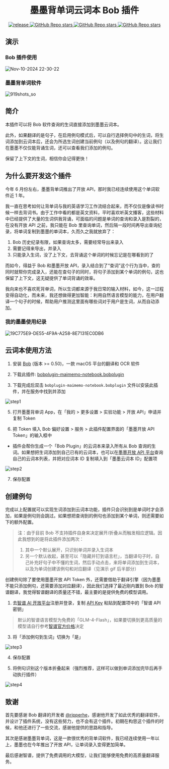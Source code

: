<div>
  <h1 align="center">墨墨背单词云词本 Bob 插件</h1>
  <p align="center">
    <a href="https://github.com/chriscurrycc/bob-plugin-maimemo-notebook/releases" target="_blank">
        <img src="https://github.com/chriscurrycc/bob-plugin-maimemo-notebook/actions/workflows/release.yaml/badge.svg" alt="release">
    </a>
    <a href="https://github.com/chriscurrycc/bob-plugin-maimemo-notebook/releases">
        <img alt="GitHub Repo stars" src="https://img.shields.io/github/stars/chriscurrycc/bob-plugin-maimemo-notebook?style=flat">
    </a>
    <a href="https://github.com/chriscurrycc/bob-plugin-maimemo-notebook/releases">
        <img alt="GitHub Repo stars" src="https://img.shields.io/badge/Maimemo-Notebook-brightgreen?style=flat">
    </a>
    <a href="https://github.com/chriscurrycc/bob-plugin-maimemo-notebook/releases">
        <img alt="GitHub Repo stars" src="https://img.shields.io/badge/langurage-TypeScript-brightgreen?style=flat&color=blue">
    </a>
  </p>
</div>

## 演示

### Bob 插件使用
![Nov-10-2024 22-30-22](https://github.com/user-attachments/assets/b6c0257f-d5da-496c-8443-24b1be085c18)

### 墨墨背单词软件
![919shots_so](https://github.com/user-attachments/assets/ce3449e9-343f-4b1c-a90e-050332170dfb)

## 简介

本插件可以将 Bob 软件查询的生词直接添加到墨墨云词本。

此外，如果翻译的是句子，在启用例句模式后，可以自行选择例句中的生词，将生词添加到云词本后，还会为所选生词创建当前例句（以及例句的翻译）。这让我们在墨墨不仅仅能背诵生词，还可以查看我们添加的例句。

保留了上下文的生词，相信你会记得更快！

## 为什么要开发这个插件

今年 6 月份左右，墨墨背单词推出了开放 API，那时我已经连续使用这个单词软件近 1 年。

我一直在思考如何让背单词与我的英语学习工作流结合起来，而不仅仅是像读书时候一样去背词书。由于工作中看的都是英文资料，平时喜欢听英文播客，这些材料中已经提供了大量的生词供我背诵，可面临的问题是单词的查询和录入是割裂的，在没有开放 API 之前，我只能在 Bob 里查询单词，然后隔一段时间再导出查询纪录，将单词复制到墨墨的单词本，久而久之我就放弃了：

1. Bob 历史纪录有限，如果查询太多，需要经常导出来录入
2. 需要记得来导出，并录入
3. 只能录入生词，没了上下文，去背诵这个单词的时候忘记是在哪看到的了

而如今，得益于 Bob 和墨墨开放 API，录入结合到了“查词”这个行为当中，查的同时就帮你完成录入，还能在查句子的同时，将句子添加到某个单词的例句，这也保留了上下文，这无疑提供了单词背诵的效率。

我向来也不喜欢死背单词，所以生词都来源于我日常的输入材料，如今，这一过程变得自动化，而未来，我还想做得更加智能：利用自然语言模型的能力，在用户翻译一个句子的时候，帮助用户推测这里面有哪些词对于用户是生词，从而自动添加。

### 我的墨墨使用纪录

![19C775E9-DE55-4F9A-A258-8E7131EC0DB6](https://github.com/user-attachments/assets/ca36b5f1-38ee-4cdc-8106-2e853b6d3440)

## 云词本使用方法

1. 安装 [Bob](https://bobtranslate.com/guide/#%E5%AE%89%E8%A3%85) (版本 >= 0.50)，一款 macOS 平台的翻译和 OCR 软件

2. 下载此插件: [bobplugin-maimemo-notebook.bobplugin](https://github.com/chriscurrycc/bob-plugin-maimemo-notebook/releases/latest)

3. 下载完成后双击 `bobplugin-maimemo-notebook.bobplugin` 文件以安装此插件，并在服务中找到并添加

  ![step1](https://github.com/user-attachments/assets/6b58e2a3-a4fd-42de-84ce-539d205e5083)

5. 打开墨墨背单词 App，在「我的 > 更多设置 > 实验功能 > 开放 API」申请并复制 Token

6. 把 Token 填入 Bob 偏好设置 > 服务 > 此插件配置界面的「墨墨开放 API Token」的输入框中

  - 插件会帮你生成一个「Bob Plugin」的云词本来录入所有从 Bob 查询的生词。如果想把生词添加到自己已有的云词本，也可以在[墨墨开放 API 平台](https://open.maimemo.com/#/operations/maimemo.openapi.notepad.v1.NotepadService.ListNotepads)查询自己的云词本列表，并把对应词本 ID 复制填入到「墨墨云词本 ID」配置项

![step2](https://github.com/user-attachments/assets/af829e76-f990-4419-bbd9-e4a5f41e1899)

7. 保存配置

## 创建例句

完成以上配置就可以实现生词添加到云词本功能，插件只会识别到是单词时才会添加，如果是例句则会跳过。如果想把查询到的例句也添加到某个单词，则还需要如下的额外配置。

> 注：由于目前 Bob 不支持插件自身来决定展开/折叠从而触发相应逻辑。因此我想到的是将此插件添加两次：
> 1. 其中一个默认展开，只识别单词并录入生词本
> 2. 另一个默认收起，甚至可以「隐藏并钉到语言栏」，当翻译句子时，自己补充好句子中不懂的生词，然后手动点击，来将单词添加到生词本，以及为单词创建该例句和对应翻译（见演示 gif 后半部分）

创建例句除了要使用墨墨开放 API Token 外，还需要借助于翻译引擎（因为墨墨不能只添加例句，还需要添加对应翻译），因此我们选择了最近刚内置到 Bob 的智谱翻译，我觉得智谱翻译的质量还不错，最主要的是提供免费的模型调用。

1. 去[智谱 AI 开放平台](https://bigmodel.cn)注册并登录，复制 [API Key](https://bigmodel.cn/usercenter/apikeys) 粘贴到配置项中的「智谱 API 密钥」

> 默认的智谱语言模型为免费的「GLM-4-Flash」，如果要切换到更高质量的模型请自行参考[智谱官方价格](https://open.bigmodel.cn/pricing)决定

3. 将「添加例句到生词」切换为「是」

![step3](https://github.com/user-attachments/assets/79518b40-d37f-4b38-95d0-a03374188c85)

4. 保存配置

5. 将例句识别这个版本折叠起来（强烈推荐，这样可以做到单词添加完毕后再手动执行插件）

![step4](https://github.com/user-attachments/assets/bd07333a-2b5d-4586-9d41-1bd1f84a35cc)

## 致谢
首先要感谢 Bob 翻译的开发者 [@ripperhe](https://github.com/ripperhe)，感谢他开发了如此优秀的翻译软件，并设计了插件系统，没有这些努力，也不会有这个插件。初期在构思这个插件的时候，和他还进行了一些交流，感谢他提供的思路和指导。

其次是感谢墨墨背单词，这是一款很优秀的背单词软件，我已经连续使用一年以上，墨墨也在今年推出了开放 API，让单词录入变得更加简单。

最后感谢智谱，提供了免费调用的大模型，让我们能够使用免费的高质量翻译服务。

